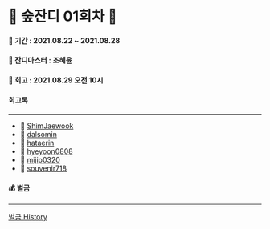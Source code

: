 # 🌲 숲잔디 01회차 🌲

#### 📆 기간 : 2021.08.22 ~ 2021.08.28

#### 👑 잔디마스터 : 조혜윤

#### 📌 회고 : 2021.08.29 오전 10시

#### 회고록

---

- 🌲 [ShimJaewook](https://github.com/jandifarm/forest-farm-history/blob/master/01%ED%9A%8C%EC%B0%A8/%ED%9A%8C%EA%B3%A0%EB%A1%9D/Shimjaewook.md)
- 🌲 [dalsomin](https://github.com/jandifarm/forest-farm-history/blob/master/01%ED%9A%8C%EC%B0%A8/%ED%9A%8C%EA%B3%A0%EB%A1%9D/dalsomin.md)
- 🌲 [hataerin](https://github.com/jandifarm/forest-farm-history/blob/master/01%ED%9A%8C%EC%B0%A8/%ED%9A%8C%EA%B3%A0%EB%A1%9D/hatearin.md)
- 🌲 [hyeyoon0808](https://github.com/jandifarm/forest-farm-history/blob/master/01%ED%9A%8C%EC%B0%A8/%ED%9A%8C%EA%B3%A0%EB%A1%9D/hyeyoon0808.md)
- 🌲 [mijip0320](https://github.com/jandifarm/forest-farm-history/blob/main/807b38ebd4c3b7221c37685c540e7fbb93ded03b/01%ED%9A%8C%EC%B0%A8/%ED%9A%8C%EA%B3%A0%EB%A1%9D/mijip0320.md)
- 🌲 [souvenir718](https://github.com/jandifarm/forest-farm-history/blob/main/807b38ebd4c3b7221c37685c540e7fbb93ded03b/01%ED%9A%8C%EC%B0%A8/%ED%9A%8C%EA%B3%A0%EB%A1%9D/souvenir718.md)

#### 💰 벌금

---

[벌금 History](https://github.com/jandifarm/forest-farm-history/blob/acfda288e2b62fd84475f0553c26d7c63d2db146/%EB%B2%8C%EA%B8%88%EA%B8%B0%EB%A1%9D.md)


